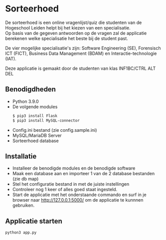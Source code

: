 # Sorteerhoed
De sorteerhoed is een online vragenlijst/quiz die studenten van de Hogeschool Leiden helpt bij het kiezen van een specialisatie.  
Op basis van de gegeven antwoorden op de vragen zal de applicatie berekenen welke specialisatie het beste bij de student past.

De vier mogelijke specialisatie's zijn: Software Engineering (SE), Forensisch ICT (FICT), Business Data Management (BDAM) en Interactie-technologie (IAT).

Deze applicatie is gemaakt door de studenten van klas INF1BC/CTRL ALT DEL
## Benodigdheden
- Python 3.9.0
- De volgende modules
  ```sh
  $ pip3 install Flask
  $ pip3 install MySQL-connector
  ```
- Config.ini bestand (zie config.sample.ini)
- MySQL/MariaDB Server
- Sorteerhoed database

## Installatie

- Installeer de benodigde modules en de benodigde software
- Maak een database aan en importeer 1 van de 2 database bestanden (zie db map)
- Stel het configuratie bestand in met de juiste instellingen
- Controleer nog 1 keer of alles goed staat ingesteld.
- Start de applicatie met het onderstaande commando en surf in je browser naar http://127.0.0.1:5000/ om de applicatie te kunnnen gebruiken.

## Applicatie starten
```sh
python3 app.py
```
